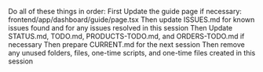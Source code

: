 Do all of these things in order:
First Update the guide page if necessary: frontend/app/dashboard/guide/page.tsx
Then update ISSUES.md for known issues found and for any issues resolved in this session
Then Update STATUS.md, TODO.md, PRODUCTS-TODO.md, and ORDERS-TODO.md if necessary
Then prepare CURRENT.md for the next session
Then remove any unused folders, files, one-time scripts, and one-time files created in this session
